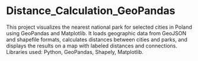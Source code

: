# Distance_Calculation_GeoPandas
This project visualizes the nearest national park for selected cities in Poland using GeoPandas and Matplotlib. It loads geographic data from GeoJSON and shapefile formats, calculates distances between cities and parks, and displays the results on a map with labeled distances and connections. Libraries used: Python, GeoPandas, Shapely, Matplotlib.
